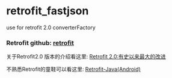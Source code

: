 # retrofit_fastjson
use for retrofit 2.0 converterFactory

### Retrofit github: [retrofit](https://github.com/square/retrofit)  
  
    
    
  
关于Retrofit2.0 版本的介绍看这里: [Retrofit 2.0:有史以来最大的改进](http://gold.xitu.io/entry/56275fc400b08a6c4212da86)    
     
  
不熟悉Retrofit的童鞋可以看这里: [Retrofit-Java(Android)](http://www.tuicool.com/articles/NnuIva)
